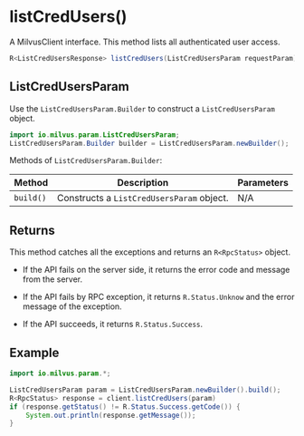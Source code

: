 # listCredUsers()

A MilvusClient interface. This method lists all authenticated user access.

```Java
R<ListCredUsersResponse> listCredUsers(ListCredUsersParam requestParam);
```

## ListCredUsersParam

Use the `ListCredUsersParam.Builder` to construct a `ListCredUsersParam` object.

```Java
import io.milvus.param.ListCredUsersParam;
ListCredUsersParam.Builder builder = ListCredUsersParam.newBuilder();
```

Methods of `ListCredUsersParam.Builder`:

| Method    | Description                               | Parameters |
| --------- | ----------------------------------------- | ---------- |
| `build()` | Constructs a `ListCredUsersParam` object. | N/A        |

## Returns

This method catches all the exceptions and returns an `R<RpcStatus>` object.

- If the API fails on the server side, it returns the error code and message from the server.

- If the API fails by RPC exception, it returns `R.Status.Unknow` and the error message of the exception.

- If the API succeeds, it returns `R.Status.Success`.

## Example

```Java
import io.milvus.param.*;

ListCredUsersParam param = ListCredUsersParam.newBuilder().build();
R<RpcStatus> response = client.listCredUsers(param)
if (response.getStatus() != R.Status.Success.getCode()) {
    System.out.println(response.getMessage());
}
```

